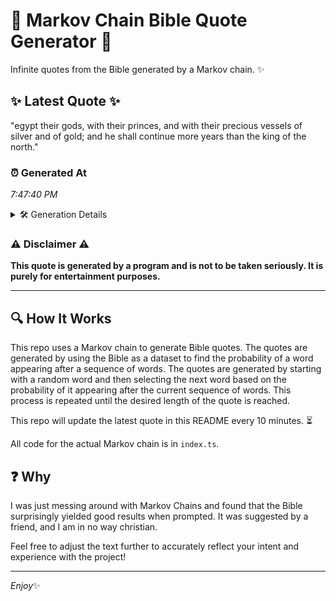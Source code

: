 # 📖 Markov Chain Bible Quote Generator 📖

Infinite quotes from the Bible generated by a Markov chain. ✨

## ✨ Latest Quote ✨
"egypt their gods, with their princes, and with their precious vessels of silver and of gold; and he shall continue more years than the king of the north."

### ⏰ Generated At
*7:47:40 PM*

<details>
    <summary>🛠️ Generation Details</summary>
    <p>
        <strong>🌱 Seed:</strong> egypt<br>
        <strong>🔄 Iterations:</strong> 27<br>
        <strong>📜 Context History:</strong><br>[ egypt ]: their<br>[ egypt, their ]: gods,<br>[ egypt, their, gods, ]: with<br>[ egypt, their, gods,, with ]: their<br>[ egypt, their, gods,, with, their ]: princes,<br>[ egypt, their, gods,, with, their, princes, ]: and<br>[ their, gods,, with, their, princes,, and ]: with<br>[ gods,, with, their, princes,, and, with ]: their<br>[ with, their, princes,, and, with, their ]: precious<br>[ their, princes,, and, with, their, precious ]: vessels<br>[ princes,, and, with, their, precious, vessels ]: of<br>[ and, with, their, precious, vessels, of ]: silver<br>[ with, their, precious, vessels, of, silver ]: and<br>[ their, precious, vessels, of, silver, and ]: of<br>[ precious, vessels, of, silver, and, of ]: gold;<br>[ vessels, of, silver, and, of, gold; ]: and<br>[ of, silver, and, of, gold;, and ]: he<br>[ silver, and, of, gold;, and, he ]: shall<br>[ and, of, gold;, and, he, shall ]: continue<br>[ of, gold;, and, he, shall, continue ]: more<br>[ gold;, and, he, shall, continue, more ]: years<br>[ and, he, shall, continue, more, years ]: than<br>[ he, shall, continue, more, years, than ]: the<br>[ shall, continue, more, years, than, the ]: king<br>[ continue, more, years, than, the, king ]: of<br>[ more, years, than, the, king, of ]: the<br>[ years, than, the, king, of, the ]: north.<br>
    </p>
</details>

### ⚠️ Disclaimer ⚠️
**This quote is generated by a program and is not to be taken seriously. It is purely for entertainment purposes.**

---

## 🔍 How It Works

This repo uses a Markov chain to generate Bible quotes. The quotes are generated by using the Bible as a dataset to find the probability of a word appearing after a sequence of words. The quotes are generated by starting with a random word and then selecting the next word based on the probability of it appearing after the current sequence of words. This process is repeated until the desired length of the quote is reached.

This repo will update the latest quote in this README every 10 minutes. ⏳

All code for the actual Markov chain is in `index.ts`.

## ❓ Why

I was just messing around with Markov Chains and found that the Bible surprisingly yielded good results when prompted. 
It was suggested by a friend, and I am in no way christian.

Feel free to adjust the text further to accurately reflect your intent and experience with the project!

---

*Enjoy*✨
